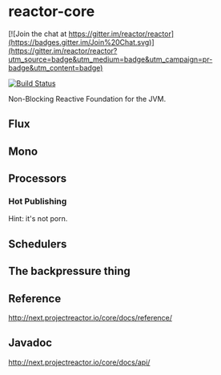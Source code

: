 # reactor-core

[![Join the chat at https://gitter.im/reactor/reactor](https://badges.gitter.im/Join%20Chat.svg)](https://gitter.im/reactor/reactor?utm_source=badge&utm_medium=badge&utm_campaign=pr-badge&utm_content=badge)

[![Build Status](https://drone.io/github.com/reactor/reactor-core/status.png)](https://drone.io/github.com/reactor/reactor-core/latest)

Non-Blocking Reactive Foundation for the JVM.

## Flux

## Mono

## Processors

### Hot Publishing
Hint: it's not porn.

## Schedulers

## The backpressure thing

## Reference
http://next.projectreactor.io/core/docs/reference/

## Javadoc
http://next.projectreactor.io/core/docs/api/
